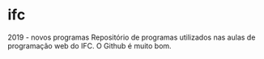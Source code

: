 # ifc
2019 - novos programas
Repositório de programas utilizados nas aulas de programação web do IFC.
O Github é muito bom.
